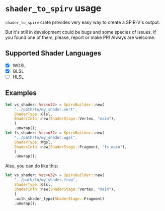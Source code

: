 # `shader_to_spirv` usage

`shader_to_spirv` crate provides very easy way to create a SPIR-V's output.

But it's still in development could be bugs and some species of issues. If you found one of them, please, report or make PR!
Always are welcome.

## Supported Shader Languages
- [x] WGSL
- [x] GLSL
- [ ] HLSL

## Examples

```rust
let vs_shader: Vec<u32> = SpirvBuilder::new(
    "../path/to/my_shader.vert",
    ShaderType::Glsl,
    ShaderInfo::new(ShaderStage::Vertex, "main"),
    )
    .unwrap();
let fs_shader: Vec<u32> = SpirvBuilder::new(
    "../path/to/my_shader.wgsl",
    ShaderType::Wgsl,
    ShaderInfo::new(ShaderStage::Fragment, "fs_main"),
    )
    .unwrap();
```

Also, you can do like this:

```rust
let vs_shader: Vec<u32> = SpirvBuilder::new(
    "../path/to/my_shader.frag",
    ShaderType::Glsl,
    ShaderInfo::new(ShaderStage::Vertex, "main"),
    )
    .with_shader_type(ShaderStage::Fragment)
    .unwrap();
```
